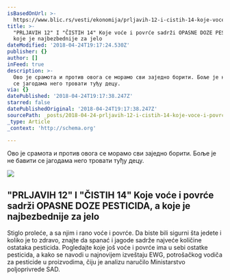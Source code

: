 ```yaml
---
isBasedOnUrl: >-
  https://www.blic.rs/vesti/ekonomija/prljavih-12-i-cistih-14-koje-voce-i-povrce-sadrzi-opasne-doze-pesticida-a-koje-je/y9m5qhy
title: >-
  "PRLJAVIH 12" I "ČISTIH 14" Koje voće i povrće sadrži OPASNE DOZE PESTICIDA, a
  koje je najbezbednije za jelo
dateModified: '2018-04-24T19:17:24.530Z'
publisher: {}
author: []
inFeed: true
description: >-
  Ово је срамота и против овога се морамо сви заједно борити. Боље је не бавити
  се јагодама него тровати туђу децу.
via: {}
datePublished: '2018-04-24T19:17:38.247Z'
starred: false
datePublishedOriginal: '2018-04-24T19:17:38.247Z'
sourcePath: _posts/2018-04-24-prljavih-12-i-cistih-14-koje-voce-i-povrce-sadrzi-opasne.md
_type: Article
_context: 'http://schema.org'

---
```

Ово је срамота и против овога се морамо сви заједно борити. Боље је не бавити се јагодама него тровати туђу децу.

<article style=""><img src="https://imgflo.herokuapp.com/graph/2b2431f8e7ba7b0/3a7582d6bbaf98e0775edc7957f5affc/noop?input=https%3A%2F%2Focdn.eu%2Fpulscms-transforms%2F1%2Fxavk9lMaHR0cDovL29jZG4uZXUvaW1hZ2VzL3B1bHNjbXMvWm1ZN01EQV8vMTdmYmE4MmM2OWE3YmMwOGI1NGE2NTc2N2EzYzMyNjYuanBlZ5GTAs0EsACBoTAB" /><h1>"PRLJAVIH 12" I "ČISTIH 14" Koje voće i povrće sadrži OPASNE DOZE PESTICIDA, a koje je najbezbednije za jelo</h1><p>Stiglo proleće, a sa njim i rano voće i povrće. Da biste bili sigurni šta jedete i koliko je to zdravo, znajte da spanać i jagode sadrže najveće količine ostataka pesticida. Pogledajte koje još voće i povrće ima u sebi ostatke pesticida, a kako se navodi u najnovijem izveštaju EWG, potrošačkog vodiča za pesticide u proizvodima, čiju je analizu naručilo Ministarstvo poljoprivrede SAD.</p></article>